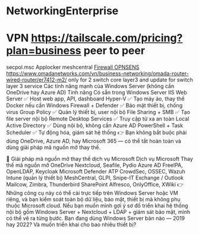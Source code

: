# NetworkingEnterprise
# VPN https://tailscale.com/pricing?plan=business peer to peer
secpol.msc
Applocker
meshcentral
[Firewall OPNSENS](https://opnsense.org/)
https://www.omadanetworks.com/vn/business-networking/omada-router-wired-router/er7412-m2/ only for 2 switch core layer3 and update for switch layer 3 
service
Các tính năng mạnh của Windows Server (không cần OneDrive hay Azure AD)
Tính năng	Có sẵn trong Windows Server
IIS Web Server	✅ Host web app, API, dashboard
Hyper-V	✅ Tạo máy ảo, thay thế Docker nếu cần
Windows Firewall + Defender	✅ Bảo mật thiết bị, chống virus
Group Policy	✅ Quản lý thiết bị, user nội bộ
File Sharing + SMB	✅ Tạo file server nội bộ
Remote Desktop Services	✅ Truy cập từ xa an toàn
Local Active Directory	✅ Dùng nội bộ, không cần Azure AD
PowerShell + Task Scheduler	✅ Tự động hóa, giám sát hệ thống
👉 Bạn không bắt buộc phải dùng OneDrive, Azure AD, hay Microsoft 365 — có thể tắt hoàn toàn và dùng giải pháp mã nguồn mở thay thế.

🧩 Giải pháp mã nguồn mở thay thế dịch vụ Microsoft
Dịch vụ Microsoft	Thay thế mã nguồn mở
OneDrive	Nextcloud, Seafile, Pydio
Azure AD	FreeIPA, OpenLDAP, Keycloak
Microsoft Defender ATP	CrowdSec, OSSEC, Wazuh
Intune (quản lý thiết bị)	MeshCentral, GLPI, Snipe-IT
Exchange / Outlook	Mailcow, Zimbra, Thunderbird
SharePoint	Alfresco, OnlyOffice, XWiki
👉 Những công cụ này có thể cài trực tiếp trên Windows Server hoặc VM riêng, và bạn kiểm soát toàn bộ dữ liệu, bảo mật, thiết bị mà không phụ thuộc Microsoft cloud.
Nếu bạn muốn mình gợi ý sơ đồ triển khai hệ thống nội bộ gồm Windows Server + Nextcloud + LDAP + giám sát bảo mật, mình có thể vẽ ra từng bước. Bạn đang dùng Windows Server bản nào — 2019 hay 2022? Và muốn triển khai cho bao nhiêu thiết bị?
